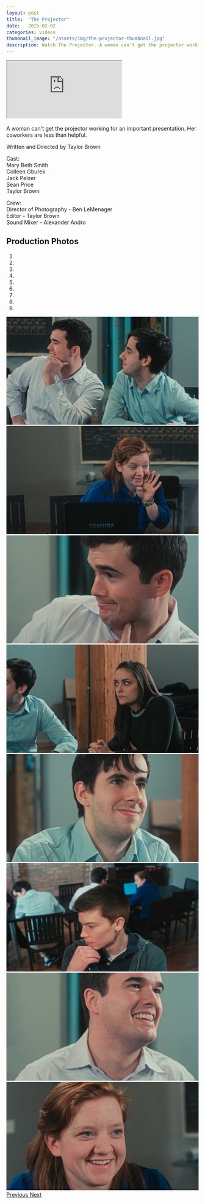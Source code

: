 ```yaml
---
layout: post
title:  "The Projector"
date:   2015-02-02
categories: videos
thumbnail_image: "/assets/img/the-projector-thumbnail.jpg"
description: Watch The Projector. A woman can't get the projector working for an important presentation. Her coworkers are less than helpful.
---
```


<div class="embed-responsive embed-responsive-16by9">
	<iframe class="embed-responsive-item" src="http://www.youtube.com/embed/VOD1jlWt6o0?rel=0" allowfullscreen></iframe>
</div>

A woman can't get the projector working for an important presentation. Her coworkers are less than helpful.

Written and Directed by Taylor Brown

Cast:<br>
Mary Beth Smith<br>
Colleen Gburek<br>
Jack Pelzer<br>
Sean Price<br>
Taylor Brown

Crew:<br>
Director of Photography - Ben LeMenager<br>
Editor - Taylor Brown<br>
Sound Mixer - Alexander Andro

Production Photos
-----------------

<div id="carousel-example-generic" class="carousel slide" data-ride="carousel" data-interval="false">
  <!-- Indicators -->
  <ol class="carousel-indicators">
    <li data-target="#carousel-example-generic" data-slide-to="0" class="active"></li>
    <li data-target="#carousel-example-generic" data-slide-to="1"></li>
    <li data-target="#carousel-example-generic" data-slide-to="2"></li>
    <li data-target="#carousel-example-generic" data-slide-to="3"></li>
    <li data-target="#carousel-example-generic" data-slide-to="4"></li>
    <li data-target="#carousel-example-generic" data-slide-to="5"></li>
    <li data-target="#carousel-example-generic" data-slide-to="6"></li>
    <li data-target="#carousel-example-generic" data-slide-to="7"></li>
    <li data-target="#carousel-example-generic" data-slide-to="8"></li>
  </ol>

  <!-- Wrapper for slides -->
  <div class="carousel-inner" role="listbox">
    <div class="item active">
      <img src="/assets/img/the-projector-jack-sean.jpg" alt="Jack Pelzer and Sean Price">
    </div>
    <div class="item">
      <img src="/assets/img/the-projector-mary-beth-smith.jpg" alt="Mary Beth Smith">
    </div>   
    <div class="item">
      <img src="/assets/img/the-projector-jack-pelzer-2.jpg" alt="Jack Pelzer">
    </div>    
    <div class="item">
      <img src="/assets/img/the-projector-colleen-gburek-2.jpg" alt="Colleen Gburek">
    </div>
    <div class="item">
      <img src="/assets/img/the-projector-sean-price.jpg" alt="Sean Price">
    </div>
    <div class="item">
      <img src="/assets/img/the-projector-taylor-brown.jpg" alt="Taylor Brown">
    </div>         
    <div class="item">
      <img src="/assets/img/the-projector-jack-pelzer.jpg" alt="Jack Pelzer">
    </div>
    <div class="item">
      <img src="/assets/img/the-projector-mary-beth-smith-2.jpg" alt="Mary Beth Smith">
    </div>
  </div>

  <!-- Controls -->
  <a class="left carousel-control" href="#carousel-example-generic" role="button" data-slide="prev">
    <span class="glyphicon glyphicon-chevron-left" aria-hidden="true"></span>
    <span class="sr-only">Previous</span>
  </a>
  <a class="right carousel-control" href="#carousel-example-generic" role="button" data-slide="next">
    <span class="glyphicon glyphicon-chevron-right" aria-hidden="true"></span>
    <span class="sr-only">Next</span>
  </a>
</div>